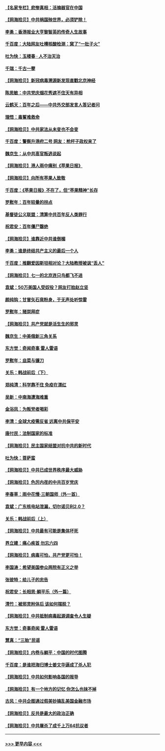 #### [【名家专栏】悲惨真相：活摘器官在中国](../pages/nsc993/n13056611.md?t=06301002) 
#### [【网海拾贝】中共祸国殃世界，必须铲除！](../pages/nsc993/n13056011.md?t=06301002) 
#### [李勇：香港报业大亨黎智英的传奇人生故事](../pages/nsc993/n13055258.md?t=06301002) 
#### [千百度：大陆网友吐槽核酸检测：窝了“一肚子火”](../pages/nsc993/n13055194.md?t=06301002) 
#### [吐为快：玉楼春 · 人不治天治](../pages/nsc993/n13054028.md?t=06301002) 
#### [千瑞：千古一孽](../pages/nsc993/n13054016.md?t=06301002) 
#### [【网海拾贝】新冠病毒溯源新发现直戳北京神经](../pages/nsc993/n13052425.md?t=06301002) 
#### [陈思敏：中共党庆烟花秀遮不住天有异相](../pages/nsc993/n13052020.md?t=06301002) 
#### [云鹤天：百年之后——中共外交部发言人答记者问](../pages/nsc993/n13051604.md?t=06301002) 
#### [理悟：毒誓难救命](../pages/nsc993/n13051601.md?t=06301002) 
#### [【网海拾贝】中共家法从未变也不会变](../pages/nsc993/n13050366.md?t=06301002) 
#### [千百度：警察升港府二号 网友：枪杆子政权来了](../pages/nsc993/n13050261.md?t=06301002) 
#### [魏京生：从中共高官叛逃说起](../pages/nsc993/n13048997.md?t=06301002) 
#### [【网海拾贝】港人雨中痛别《苹果日报》](../pages/nsc993/n13048941.md?t=06301002) 
#### [【网海拾贝】向所有苹果人致敬](../pages/nsc993/n13046795.md?t=06301002) 
#### [千百度：《苹果日报》不在了，但“苹果精神”长存](../pages/nsc993/n13046703.md?t=06301002) 
#### [罗慰年：百年较量的拐点](../pages/nsc993/n13046542.md?t=06301002) 
#### [基督徒公义联盟：清算中共百年反人类罪行](../pages/nsc993/n13046499.md?t=06301002) 
#### [祝君安：百年僵尸罄绝](../pages/nsc993/n13045595.md?t=06301002) 
#### [【网海拾贝】谁靠近中共谁倒楣](../pages/nsc993/n13044667.md?t=06301002) 
#### [李勇：谁是终结共产主义的最后一个人](../pages/nsc993/n13044397.md?t=06301002) 
#### [千百度：推翻爱因斯坦相对论？大陆教授被讽“丢人”](../pages/nsc993/n13043908.md?t=06301002) 
#### [【网海拾贝】七一的北京连只鸟都飞不进](../pages/nsc993/n13041377.md?t=06301002) 
#### [袁斌：50万美国人受奴役？网友打脸赵立坚](../pages/nsc993/n13041330.md?t=06301002) 
#### [颜纯钩：甘冒矢石竟粉身，于无声处听惊雷](../pages/nsc993/n13041140.md?t=06301002) 
#### [罗慰年：猪崇拜症](../pages/nsc993/n13041071.md?t=06301002) 
#### [【网海拾贝】共产党就是活生生的邪灵](../pages/nsc993/n13036627.md?t=06301002) 
#### [魏京生：中美俄新三角关系](../pages/nsc993/n13035986.md?t=06301002) 
#### [东方觉：奇闻奇事 雷人雷语](../pages/nsc993/n13035878.md?t=06301002) 
#### [罗慰年：韭菜与镰刀](../pages/nsc993/n13034374.md?t=06301002) 
#### [关乐：韩战前后（下）](../pages/nsc993/n13034113.md?t=06301002) 
#### [郑纯清：科学靠不住 免疫在漂红](../pages/nsc993/n13034093.md?t=06301002) 
#### [吴新：中南海遭海难重](../pages/nsc993/n13034084.md?t=06301002) 
#### [金浴凤：为叛党者喝彩](../pages/nsc993/n13034058.md?t=06301002) 
#### [李清：全球大疫需反省 远离中共保平安](../pages/nsc993/n13033784.md?t=06301002) 
#### [唐付民：法制国家的标准](../pages/nsc993/n13032944.md?t=06301002) 
#### [【网海拾贝】民主国家结盟对抗中共的新时代](../pages/nsc993/n13031717.md?t=06301002) 
#### [吐为快：菩萨蛮](../pages/nsc993/n13030033.md?t=06301002) 
#### [【网海拾贝】中共已成世界秩序最大威胁](../pages/nsc993/n13028138.md?t=06301002) 
#### [【网海拾贝】色厉内荏的中共百岁党庆](../pages/nsc993/n13025582.md?t=06301002) 
#### [李春草：雨中花慢‧三朝国师（外一首）](../pages/nsc993/n13025567.md?t=06301002) 
#### [袁斌：广东核电站泄漏，切尔诺贝利2.0？](../pages/nsc993/n13025475.md?t=06301002) 
#### [关乐：韩战前后（上）](../pages/nsc993/n13025387.md?t=06301002) 
#### [【网海拾贝】中共最有可能是集体坏死](../pages/nsc993/n13023101.md?t=06301002) 
#### [界立建：痛心疾首 勿忘六四](../pages/nsc993/n13022339.md?t=06301002) 
#### [【网海拾贝】病毒可怕，共产党更可怕！](../pages/nsc993/n13020728.md?t=06301002) 
#### [李国涛：希望美国参众两院有正义之举](../pages/nsc993/n13020674.md?t=06301002) 
#### [张彼特：给儿子的忠告](../pages/nsc993/n13018934.md?t=06301002) 
#### [祝君安：长相思‧躺平乐（外一篇）](../pages/nsc993/n13018923.md?t=06301002) 
#### [清竹：被邪灵附体后 该如何摆脱？](../pages/nsc993/n13018877.md?t=06301002) 
#### [【网海拾贝】中共抵制病毒起源调查令人生疑](../pages/nsc993/n13017785.md?t=06301002) 
#### [东方觉：奇事奇闻 雷人雷语](../pages/nsc993/n13017577.md?t=06301002) 
#### [慧真：“三胎”民谣](../pages/nsc993/n13017394.md?t=06301002) 
#### [【网海拾贝】内卷与躺平：中国的时代图腾](../pages/nsc993/n13016128.md?t=06301002) 
#### [千百度：是谁把海归博士姜文华逼成了杀人犯](../pages/nsc993/n13015218.md?t=06301002) 
#### [【网海拾贝】中共如何影响各国的报导](../pages/nsc993/n13012599.md?t=06301002) 
#### [【网海拾贝】有一个地方的记忆 你怎么也抹不掉](../pages/nsc993/n13009802.md?t=06301002) 
#### [古风：中共企图通过假美钞搞乱美国金融市场](../pages/nsc993/n13009626.md?t=06301002) 
#### [【网海拾贝】反共是最大的政治正确](../pages/nsc993/n13007051.md?t=06301002) 
#### [【网海拾贝】中共屠杀了成千上万64抗议者](../pages/nsc993/n13002713.md?t=06301002) 

----
#### [ >>> 更早内容 <<< ](../indexes/nsc993-earlier.md)
